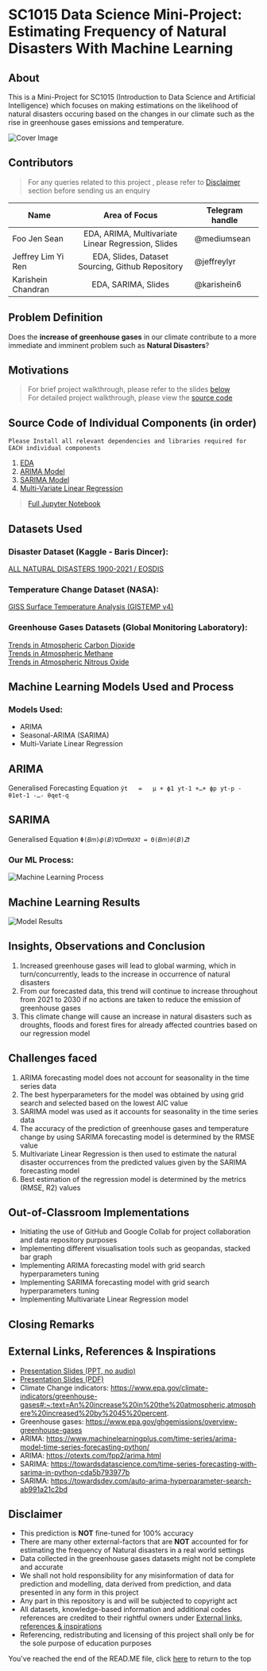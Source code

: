 # SC1015 Data Science Mini-Project: Estimating Frequency of Natural Disasters With Machine Learning

## About
This is a Mini-Project for SC1015 (Introduction to Data Science and Artificial Intelligence) which focuses on making estimations on the likelihood of natural disasters occuring based on the changes in our climate such as the rise in greenhouse gases emissions and temperature. 

<!-- ![image](https://github.com/Dumbledore66/Mini-Project/blob/main/Project%20cover%20page.png) -->
![Cover Image](https://user-images.githubusercontent.com/91188372/164874007-277a8782-8888-4b14-8cb4-e3abafb8d4ba.JPG)



## Contributors
> For any queries related to this project , please refer to [Disclaimer](#disclaimer) section before sending us an enquiry

| Name                  |              Area of Focus               |    Telegram handle |
|----------------------|:----------------------------------------:|----------------|
| Foo Jen Sean | EDA, ARIMA, Multivariate Linear Regression, Slides | @mediumsean |
| Jeffrey Lim Yi Ren | EDA, Slides, Dataset Sourcing, Github Repository | @jeffreylyr |
| Karishein Chandran | EDA, SARIMA, Slides | @karishein6 |  

## Problem Definition
Does the **increase of greenhouse gases** in our climate contribute to a more immediate and imminent problem such as **Natural Disasters**?

## Motivations

> For brief project walkthrough, please refer to the slides [below](#external-links-references--inspirations)  
> For detailed project walkthrough, please view the [source code](https://github.com/Dumbledore66/Mini-Project/tree/main/Source%20Codes)

## Source Code of Individual Components (in order)
`Please Install all relevant dependencies and libraries required for EACH individual components`
1. [EDA](https://github.com/Dumbledore66/Mini-Project/blob/main/Source%20Codes/SC1015_Mini_Project_EDA.ipynb)
2. [ARIMA Model](https://github.com/Dumbledore66/Mini-Project/blob/main/Source%20Codes/SC1015_Mini_Project_ARIMA.ipynb)
3. [SARIMA Model](https://github.com/Dumbledore66/Mini-Project/blob/main/Source%20Codes/SC1015_Mini_Project_SARIMA.ipynb)
4. [Multi-Variate Linear Regression](https://github.com/)

> [Full Jupyter Notebook](https://github.com/Dumbledore66/Mini-Project/blob/main/Source%20Codes/SC1015_Mini_Project_FULL.ipynb)  


## Datasets Used

### Disaster Dataset (Kaggle - Baris Dincer):
[ALL NATURAL DISASTERS 1900-2021 / EOSDIS](https://www.kaggle.com/datasets/brsdincer/all-natural-disasters-19002021-eosdis)

### Temperature Change Dataset (NASA):
[GISS Surface Temperature Analysis (GISTEMP v4)](https://data.giss.nasa.gov/gistemp/)

### Greenhouse Gases Datasets (Global Monitoring Laboratory):
[Trends in Atmospheric Carbon Dioxide](https://gml.noaa.gov/ccgg/trends/data.html)  
[Trends in Atmospheric Methane](https://gml.noaa.gov/ccgg/trends_ch4/)  
[Trends in Atmospheric Nitrous Oxide](https://gml.noaa.gov/ccgg/trends_n2o/)

## Machine Learning Models Used and Process
### Models Used:
- ARIMA
- Seasonal-ARIMA (SARIMA)
- Multi-Variate Linear Regression

## ARIMA 
Generalised Forecasting Equation
``` ŷt   =   μ + ϕ1 yt-1 +…+ ϕp yt-p - θ1et-1 -…- θqet-q ```  


## SARIMA 
Generalised Equation 
```Φ(𝐵𝑚)𝜙(𝐵)∇𝐷𝑚∇𝑑𝑋𝑡 = Θ(𝐵𝑚)𝜃(𝐵)𝑍𝑡```

### Our ML Process:
![Machine Learning Process](https://user-images.githubusercontent.com/91188372/164874761-4dfe0cb3-2647-4771-88ce-6a4150f915a7.JPG)

## Machine Learning Results
![Model Results](https://user-images.githubusercontent.com/91188372/164883134-987d437f-592a-4196-a84a-3798a380ae77.png)

## Insights, Observations and Conclusion
1. Increased greenhouse gases will lead to global warming, which in turn/concurrently, leads to the increase in occurrence of natural disasters
2. From our forecasted data, this trend will continue to increase throughout from 2021 to 2030 if no actions are taken to reduce the emission of greenhouse gases
3. This climate change will cause an increase in natural disasters such as droughts, floods and forest fires for already affected countries based on our regression model

## Challenges faced
1. ARIMA forecasting model does not account for seasonality in the time series data
2. The best hyperparameters for the model was obtained by using grid search and selected based on the lowest AIC value
3. SARIMA model was used as it accounts for seasonality in the time series data
4. The accuracy of the prediction of greenhouse gases and temperature change by using SARIMA forecasting model is determined by the RMSE value
5. Multivariate Linear Regression is then used to estimate the natural disaster occurrences from the predicted values given by the SARIMA forecasting model
6. Best estimation of the regression model is determined by the metrics  (RMSE, R2) values


## Out-of-Classroom Implementations
- Initiating the use of GitHub and Google Collab for project collaboration and data repository purposes
- Implementing different visualisation tools such as geopandas, stacked bar graph
- Implementing ARIMA forecasting model with grid search hyperparameters tuning
- Implementing SARIMA forecasting model with grid search hyperparameters tuning
- Implementing Multivariate Linear Regression model

## Closing Remarks



## External Links, References & Inspirations
- [Presentation Slides (PPT, no audio)](https://docs.google.com/presentation/d/1J5O34ClllCszNBYHl5l9RQCixlJtVRxFab4xB8KYePg/edit?usp=sharing)
- [Presentation Slides (PDF)](https://github.com/Dumbledore66/Mini-Project/blob/main/Slides_PDF_SC3_LimChandranFoo.pdf)
- Climate Change indicators: https://www.epa.gov/climate-indicators/greenhouse-gases#:~:text=An%20increase%20in%20the%20atmospheric,atmosphere%20increased%20by%2045%20percent.
- Greenhouse gases: https://www.epa.gov/ghgemissions/overview-greenhouse-gases
- ARIMA: https://www.machinelearningplus.com/time-series/arima-model-time-series-forecasting-python/
- ARIMA: https://otexts.com/fpp2/arima.html
- SARIMA: https://towardsdatascience.com/time-series-forecasting-with-sarima-in-python-cda5b793977b
- SARIMA: https://towardsdev.com/auto-arima-hyperparameter-search-ab991a21c2bd

## Disclaimer
- This prediction is **NOT** fine-tuned for 100% accuracy
- There are many other external-factors that are **NOT** accounted for for estimating the frequency of Natural disasters in a real world settings
- Data collected in the greenhouse gases datasets might not be complete and accurate
- We shall not hold responsibility for any misinformation of data for prediction and modelling, data derived from prediction, and data presented in any form in this project
- Any part in this repository is and will be subjected to copyright act
- All datasets, knowledge-based information and additional codes references are credited to their rightful owners under [External links, references & inspirations](#external-links-references--inspirations)
- Referencing, redistributing and licensing of this project shall only be for the sole purpose of education purposes

You've reached the end of the READ.ME file, click [here](#sc1015-datascience-mini-project-estimating-frequency-of-natural-disasters-with-machine-learning) to return to the top
